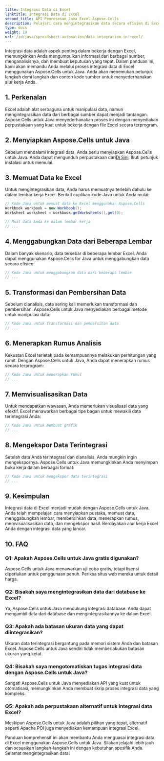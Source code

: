```yaml
---
title: Integrasi Data di Excel
linktitle: Integrasi Data di Excel
second_title: API Pemrosesan Java Excel Aspose.Cells
description: Pelajari cara mengintegrasikan data secara efisien di Excel untuk wawasan dan pengambilan keputusan yang lebih baik. Panduan langkah demi langkah dengan kode sumber menggunakan Aspose.Cells untuk Java.
type: docs
weight: 19
url: /id/java/spreadsheet-automation/data-integration-in-excel/
---
```


Integrasi data adalah aspek penting dalam bekerja dengan Excel, memungkinkan Anda mengumpulkan informasi dari berbagai sumber, menganalisisnya, dan membuat keputusan yang tepat. Dalam panduan ini, kami akan memandu Anda melalui proses integrasi data di Excel menggunakan Aspose.Cells untuk Java. Anda akan menemukan petunjuk langkah demi langkah dan contoh kode sumber untuk menyederhanakan alur kerja Anda.

## 1. Perkenalan

Excel adalah alat serbaguna untuk manipulasi data, namun mengintegrasikan data dari berbagai sumber dapat menjadi tantangan. Aspose.Cells untuk Java menyederhanakan proses ini dengan menyediakan perpustakaan yang kuat untuk bekerja dengan file Excel secara terprogram.

## 2. Menyiapkan Aspose.Cells untuk Java

 Sebelum mendalami integrasi data, Anda perlu menyiapkan Aspose.Cells untuk Java. Anda dapat mengunduh perpustakaan dari[Di Sini](https://releases.aspose.com/cells/java/). Ikuti petunjuk instalasi untuk memulai.

## 3. Memuat Data ke Excel

Untuk mengintegrasikan data, Anda harus memuatnya terlebih dahulu ke dalam lembar kerja Excel. Berikut cuplikan kode Java untuk Anda mulai:

```java
// Kode Java untuk memuat data ke Excel menggunakan Aspose.Cells
Workbook workbook = new Workbook();
Worksheet worksheet = workbook.getWorksheets().get(0);

// Muat data Anda ke dalam lembar kerja
// ...
```

## 4. Menggabungkan Data dari Beberapa Lembar

Dalam banyak skenario, data tersebar di beberapa lembar Excel. Anda dapat menggunakan Aspose.Cells for Java untuk menggabungkan data secara efisien:

```java
// Kode Java untuk menggabungkan data dari beberapa lembar
// ...
```

## 5. Transformasi dan Pembersihan Data

Sebelum dianalisis, data sering kali memerlukan transformasi dan pembersihan. Aspose.Cells untuk Java menyediakan berbagai metode untuk manipulasi data:

```java
// Kode Java untuk transformasi dan pembersihan data
// ...
```

## 6. Menerapkan Rumus Analisis

Kekuatan Excel terletak pada kemampuannya melakukan perhitungan yang rumit. Dengan Aspose.Cells untuk Java, Anda dapat menerapkan rumus secara terprogram:

```java
// Kode Java untuk menerapkan rumus
// ...
```

## 7. Memvisualisasikan Data

Untuk mendapatkan wawasan, Anda memerlukan visualisasi data yang efektif. Excel menawarkan berbagai tipe bagan untuk mewakili data terintegrasi Anda:

```java
// Kode Java untuk membuat grafik
// ...
```

## 8. Mengekspor Data Terintegrasi

Setelah data Anda terintegrasi dan dianalisis, Anda mungkin ingin mengekspornya. Aspose.Cells untuk Java memungkinkan Anda menyimpan buku kerja dalam berbagai format:

```java
// Kode Java untuk mengekspor data terintegrasi
// ...
```

## 9. Kesimpulan

Integrasi data di Excel menjadi mudah dengan Aspose.Cells untuk Java. Anda telah mempelajari cara menyiapkan pustaka, memuat data, menggabungkan lembar, membersihkan data, menerapkan rumus, memvisualisasikan data, dan mengekspor hasil. Berdayakan alur kerja Excel Anda dengan integrasi data yang lancar.

## 10. FAQ

### Q1: Apakah Aspose.Cells untuk Java gratis digunakan?

Aspose.Cells untuk Java menawarkan uji coba gratis, tetapi lisensi diperlukan untuk penggunaan penuh. Periksa situs web mereka untuk detail harga.

### Q2: Bisakah saya mengintegrasikan data dari database ke Excel?

Ya, Aspose.Cells untuk Java mendukung integrasi database. Anda dapat mengambil data dari database dan mengintegrasikannya ke dalam Excel.

### Q3: Apakah ada batasan ukuran data yang dapat diintegrasikan?

Ukuran data terintegrasi bergantung pada memori sistem Anda dan batasan Excel. Aspose.Cells untuk Java sendiri tidak memberlakukan batasan ukuran yang ketat.

### Q4: Bisakah saya mengotomatiskan tugas integrasi data dengan Aspose.Cells untuk Java?

Sangat! Aspose.Cells untuk Java menyediakan API yang kuat untuk otomatisasi, memungkinkan Anda membuat skrip proses integrasi data yang kompleks.

### Q5: Apakah ada perpustakaan alternatif untuk integrasi data Excel?

Meskipun Aspose.Cells untuk Java adalah pilihan yang tepat, alternatif seperti Apache POI juga menyediakan kemampuan integrasi Excel.

Panduan komprehensif ini akan membantu Anda menguasai integrasi data di Excel menggunakan Aspose.Cells untuk Java. Silakan jelajahi lebih jauh dan sesuaikan langkah-langkah ini dengan kebutuhan spesifik Anda. Selamat mengintegrasikan data!